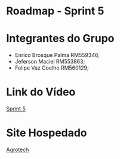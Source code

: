   # Roadmap - Sprint 5



  # Integrantes do Grupo

  - Enrico Brosque Palma RM559346;
  - Jeferson Maciel RM553863;
  - Felipe Vaz Coelho RM560129;

  # Link do Vídeo

  [Sprint 5](https://youtu.be/5uJvlXllWpo)

  # Site Hospedado

  [Agrotech](https://akaenrico.github.io/)